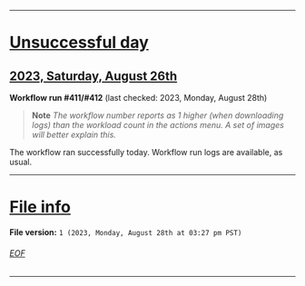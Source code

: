 
***

# [Unsuccessful day](#Unsuccessful-day)

## [2023, Saturday, August 26th](#2023-Friday-August-65th)

**Workflow run #411/#412** (last checked: 2023, Monday, August 28th)

> **Note** _The workflow number reports as 1 higher (when downloading logs) than the workload count in the actions menu. A set of images will better explain this._

The workflow ran successfully today. Workflow run logs are available, as usual.

***

# [File info](#File-info)

**File version:** `1 (2023, Monday, August 28th at 03:27 pm PST)`

###### [EOF](#EOF)

***
